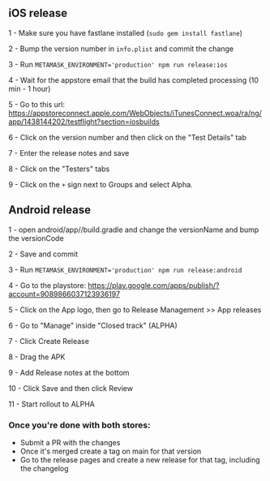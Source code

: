 ## iOS release

1 - Make sure you have fastlane installed (`sudo gem install fastlane`)

2 - Bump the version number in `info.plist` and commit the change

3 - Run `METAMASK_ENVIRONMENT='production' npm run release:ios`

4 - Wait for the appstore email that the build has completed processing (10 min - 1 hour)

5 - Go to this url: https://appstoreconnect.apple.com/WebObjects/iTunesConnect.woa/ra/ng/app/1438144202/testflight?section=iosbuilds

6 - Click on the version number and then click on the "Test Details" tab

7 - Enter the release notes and save

8 - Click on the "Testers" tabs

9 - Click on the `+` sign next to Groups and select Alpha.



## Android release

1 - open android/app//build.gradle and change the versionName and bump the versionCode

2 - Save and commit

3 - Run `METAMASK_ENVIRONMENT='production' npm run release:android`

4 - Go to the playstore: https://play.google.com/apps/publish/?account=9089866037123936197

5 - Click on the App logo, then go to Release Management >> App releases

6 - Go to "Manage" inside "Closed track" (ALPHA)

7 - Click Create Release

8 - Drag the APK

9 - Add Release notes at the bottom

10 - Click Save and then click Review

11 - Start rollout to ALPHA


### Once you're done with both stores:
- Submit a PR with the changes
- Once it's merged create a tag on main for that version
- Go to the release pages and create a new release for that tag, including the changelog

